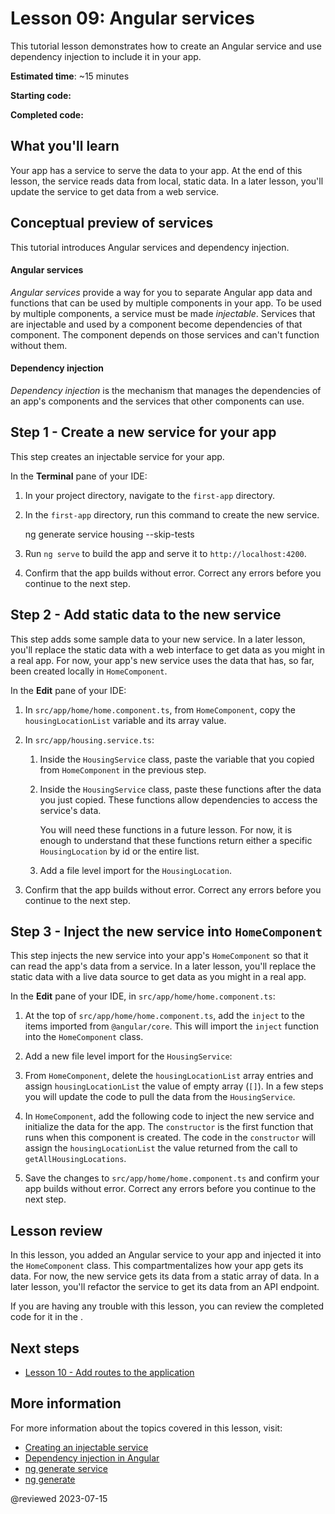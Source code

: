 # Lesson 09: Angular services

This tutorial lesson demonstrates how to create an Angular service and use dependency injection to include it in your app.

**Estimated time**: ~15 minutes

**Starting code:** <live-example name="first-app-lesson-08"></live-example>

**Completed code:** <live-example name="first-app-lesson-09"></live-example>

## What you'll learn

Your app has a service to serve the data to your app.
At the end of this lesson, the service reads data from local, static data.
In a later lesson, you'll update the service to get data from a web service.

## Conceptual preview of services

This tutorial introduces Angular services and dependency injection.

<!-- markdownLint-disable MD001 -->

#### Angular services

*Angular services* provide a way for you to separate Angular app data and functions that can be used by multiple components in your app.
To be used by multiple components, a service must be made *injectable*.
Services that are injectable and used by a component become dependencies of that component.
The component depends on those services and can't function without them.

#### Dependency injection

*Dependency injection* is the mechanism that manages the dependencies of an app's components and the services that other components can use.

## Step 1 - Create a new service for your app

This step creates an injectable service for your app.

In the **Terminal** pane of your IDE:

1. In your project directory, navigate to the `first-app` directory.

1. In the `first-app` directory, run this command to create the new service.

   <code-example format="shell" language="shell">

   ng generate service housing --skip-tests

   </code-example>

1. Run `ng serve` to build the app and serve it to `http://localhost:4200`.

1. Confirm that the app builds without error.
   Correct any errors before you continue to the next step.

## Step 2 - Add static data to the new service

This step adds some sample data to your new service.
In a later lesson, you'll replace the static data with a web interface to get data as you might in a real app.
For now, your app's new service uses the data that has, so far, been created locally in `HomeComponent`.

In the **Edit** pane of your IDE:

1. In `src/app/home/home.component.ts`, from `HomeComponent`, copy the `housingLocationList` variable and its array value.

1. In `src/app/housing.service.ts`:

   1. Inside the `HousingService` class, paste the variable that you copied from `HomeComponent` in the previous step.

   1. Inside the `HousingService` class, paste these functions after the data you just copied.
      These functions allow dependencies to access the service's data.

      <code-example header="Service functions in src/app/housing.service.ts" path="first-app-lesson-09/src/app/housing.service.ts" region="service-functions"></code-example>

      You will need these functions in a future lesson. For now, it is enough to understand that these functions return either a specific `HousingLocation` by id or the entire list.

   1. Add a file level import for the `HousingLocation`.

      <code-example header="Import HousingLocation type in  src/app/housing.service.ts" path="first-app-lesson-09/src/app/housing.service.ts" region="import-housing-location"></code-example>

1. Confirm that the app builds without error.
   Correct any errors before you continue to the next step.

## Step 3 - Inject the new service into `HomeComponent`

This step injects the new service into your app's `HomeComponent` so that it can read the app's data from a service.
In a later lesson, you'll replace the static data with a live data source to get data as you might in a real app.

In the **Edit** pane of your IDE, in `src/app/home/home.component.ts`:

1. At the top of `src/app/home/home.component.ts`, add the `inject` to the items imported from `@angular/core`. This will import the `inject` function into the `HomeComponent` class.

   <code-example header="Update to src/app/home/home.component.ts" path="first-app-lesson-09/src/app/home/home.component.ts" region="import-inject"></code-example>

1. Add a new file level import for the `HousingService`:

   <code-example header="Add import to src/app/home/home.component.ts" path="first-app-lesson-09/src/app/home/home.component.ts" region="import-service"></code-example>

1. From `HomeComponent`, delete the `housingLocationList` array entries and assign `housingLocationList` the value of empty array (`[]`). In a few steps you will update the code to pull the data from the `HousingService`.

1. In `HomeComponent`, add the following code to inject the new service and initialize the data for the app. The `constructor` is the first function that runs when this component is created. The code in the `constructor` will assign the `housingLocationList` the value returned from the call to `getAllHousingLocations`.

   <code-example header="Initialize data from service in src/app/home/home.component.ts" path="first-app-lesson-09/src/app/home/home.component.ts" region="use-new-service"></code-example>

1. Save the changes to `src/app/home/home.component.ts` and confirm your app builds without error.
   Correct any errors before you continue to the next step.

## Lesson review

In this lesson, you added an Angular service to your app and injected it into the `HomeComponent` class.
This compartmentalizes how your app gets its data.
For now, the new service gets its data from a static array of data.
In a later lesson, you'll refactor the service to get its data from an API endpoint.

If you are having any trouble with this lesson, you can review the completed code for it in the <live-example></live-example>.

## Next steps

* [Lesson 10 - Add routes to the application](tutorial/first-app/first-app-lesson-10)

## More information

For more information about the topics covered in this lesson, visit:

<!-- vale Angular.Google_WordListSuggestions = NO -->

* [Creating an injectable service](guide/creating-injectable-service)
* [Dependency injection in Angular](guide/dependency-injection-overview)
* [ng generate service](cli/generate#service)
* [ng generate](cli/generate)

@reviewed 2023-07-15
